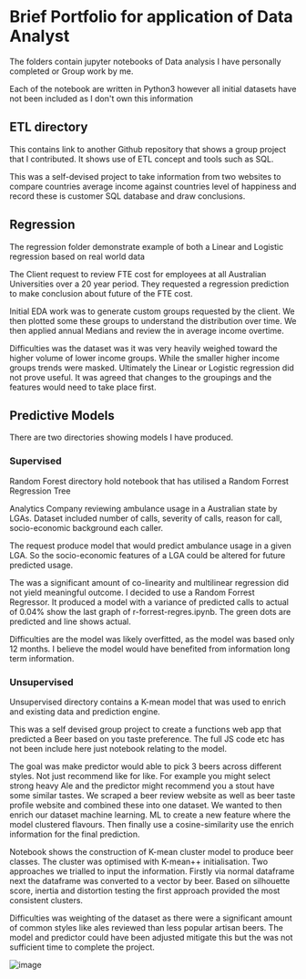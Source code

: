 # Brief Portfolio for application of Data Analyst

The folders contain jupyter notebooks of Data analysis I have personally completed or Group work by me. 

Each of the notebook are written in Python3 however all initial datasets have not been included as I don't own this information

## ETL directory
This contains link to another Github repository that shows a group project that I contributed.  It shows use of ETL concept and tools such as SQL.

This was a  self-devised project to take information from two websites to compare countries average income against  countries level of happiness and record these is customer SQL database and draw conclusions.

## Regression 
The regression folder demonstrate example of both a Linear and Logistic regression based on real world data

The Client request to review FTE cost for employees at all Australian Universities over a 20 year period. They requested a regression prediction to make conclusion about future of the FTE cost. 

Initial EDA work was to generate custom groups requested by the client.  We then plotted some these groups to understand the distribution over time.  We then applied annual Medians and review the in average income overtime. 

Difficulties was the dataset was it was very heavily weighed toward the higher volume of lower income groups.  While the smaller higher income groups trends were masked.  Ultimately the Linear or Logistic regression did not prove useful.  It was agreed that changes to the groupings and the features would need to take place first.


## Predictive Models 
There are two directories showing models I have produced.  

### Supervised 
Random Forest directory hold notebook that has utilised a Random Forrest Regression Tree

Analytics Company reviewing ambulance usage in a Australian state by LGAs.  Dataset included number of calls, severity of calls, reason for call, socio-economic background each caller. 

The request produce model that would predict ambulance usage in a given LGA.  So the socio-economic features of a LGA could be altered for future predicted usage.

The was a significant amount of co-linearity and multilinear regression did not yield meaningful outcome. I decided to use a Random Forrest Regressor. It produced a model 
with a variance of predicted calls to actual of 0.04% show the last graph of r-forrest-regres.ipynb.  The green dots are predicted and line shows actual.  

Difficulties are the model was likely overfitted, as the model was based only 12 months.  I believe the model would have benefited from information long term information.

### Unsupervised

Unsupervised directory contains a K-mean model that was used to enrich and existing data and prediction engine.  

This was a self devised group project to create a functions web app that predicted a Beer based on you taste preference.  The full JS code etc has not been include here just notebook relating to the model. 

The goal was make predictor would able to pick 3 beers across different styles. Not just recommend like for like.  For example you might select strong heavy Ale and the predictor might recommend you a stout have some similar tastes.  We  scraped a beer review website as well as beer taste profile website and combined these into one dataset.  We wanted to then enrich our dataset machine learning. ML to create a new feature where the model clustered flavours.  Then finally use a cosine-similarity use the enrich information for the final prediction. 

Notebook shows the construction of K-mean cluster model to produce beer classes.  The cluster was optimised with K-mean++ initialisation.  Two approaches we trialled to input the information.  Firstly via normal dataframe next the dataframe was converted to a vector by beer.  Based on silhouette score, inertia and distortion testing the first approach provided the most consistent clusters. 

Difficulties was weighting of the dataset as there were a significant amount of common styles like ales reviewed than less popular artisan beers.  The model and predictor could have been adjusted mitigate this but the was not sufficient time to complete the project. 


![image](https://user-images.githubusercontent.com/3102930/131073030-a6e87c6f-813a-482d-911e-b262ae66ad86.png)
